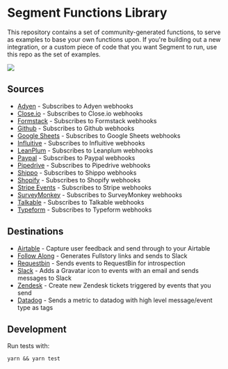 # Segment Functions Library

This repository contains a set of community-generated functions, to serve
as examples to base your own functions upon. If you're building out a new
integration, or a custom piece of code that you want Segment to run, use
this repo as the set of examples.

![](https://github.com/segmentio/functions-library/workflows/CI/badge.svg)

## Sources

- [Adyen](./sources/adyen) - Subscribes to Adyen webhooks
- [Close.io](./sources/close-io) - Subscribes to Close.io webhooks
- [Formstack](./sources/formstack) - Subscribes to Formstack webhooks
- [Github](./sources/github) - Subscribes to Github webhooks
- [Google Sheets](./sources/google-sheets) - Subscribes to Google Sheets webhooks
- [Influitive](./sources/influitive) - Subscribes to Influitive webhooks
- [LeanPlum](./sources/leanplum) - Subscribes to Leanplum webhooks
- [Paypal](./sources/paypal) - Subscribes to Paypal webhooks
- [Pipedrive](./sources/pipedrive) - Subscribes to Pipedrive webhooks
- [Shippo](./sources/shippo) - Subscribes to Shippo webhooks
- [Shopify](./sources/shopify) - Subscribes to Shopify webhooks
- [Stripe Events](./sources/stripe-events) - Subscribes to Stripe webhooks
- [SurveyMonkey](./sources/survey-monkey) - Subscribes to SurveyMonkey webhooks
- [Talkable](./sources/talkable) - Subscribes to Talkable webhooks
- [Typeform](./sources/typeform) - Subscribes to Typeform webhooks


## Destinations

- [Airtable](./destinations/airtable) - Capture user feedback and send through to your Airtable
- [Follow Along](./destinations/follow-along) - Generates Fullstory links and sends to Slack
- [Requestbin](./destinations/requestbin) - Sends events to RequestBin for introspection
- [Slack](./destinations/slack) - Adds a Gravatar icon to events with an email and sends messages to Slack
- [Zendesk](./destinations/zendesk) - Create new Zendesk tickets triggered by events that you send
- [Datadog](./destinations/datadog) - Sends a metric to datadog with high level message/event type as tags

## Development

Run tests with:

```
yarn && yarn test
```
